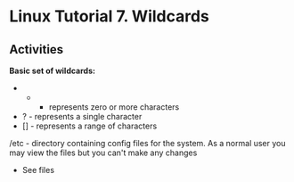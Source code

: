 # Linux Tutorial 7. Wildcards
## Activities

**Basic set of wildcards:**

- * - represents zero or more characters
- ? - represents a single character
- [] - represents a range of characters

/etc - directory containing config files for the system. As a normal user you may view the files but you can't make any changes

- See files
